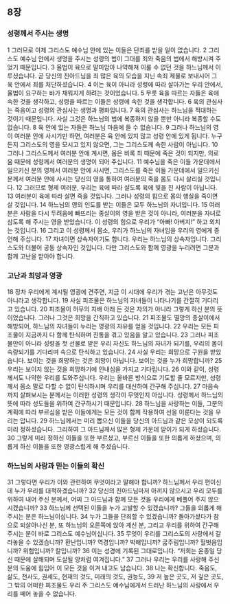 ## 8장
### 성령께서 주시는 생명
1 그러므로 이제 그리스도 예수님 안에 있는 이들은 단죄를 받을 일이 없습니다.
2 그리스도 예수님 안에서 생명을 주시는 성령의 법이 그대를 죄와 죽음의 법에서 해방시켜 주었기 때문입니다.
3 율법이 육으로 말미암아 나약해져 이룰 수 없던 것을 하느님께서 이루셨습니다. 곧 당신의 친아드님을 죄 많은 육의 모습을 지닌 속죄 제물로 보내시어 그 육 안에서 죄를 처단하셨습니다.
4 이는 육이 아니라 성령에 따라 살아가는 우리 안에서, 율법이 요구하는 바가 채워지게 하려는 것이었습니다.
5 무릇 육을 따르는 자들은 육에 속한 것을 생각하고, 성령을 따르는 이들은 성령에 속한 것을 생각합니다.
6 육의 관심사는 죽음이고 성령의 관심사는 생명과 평화입니다.
7 육의 관심사는 하느님을 적대하는 것이기 때문입니다. 사실 그것은 하느님의 법에 복종하지 않을 뿐만 아니라 복종할 수도 없습니다.
8 육 안에 있는 자들은 하느님 마음에 들 수 없습니다.
9 그러나 하느님의 영이 여러분 안에 사시기만 하면, 여러분은 육 안에 있지 않고 성령 안에 있게 됩니다. 누구든지 그리스도의 영을 모시고 있지 않으면, 그는 그리스도께 속한 사람이 아닙니다.
10 그러나 그리스도께서 여러분 안에 계시면, 몸은 비록 죄 때문에 죽은 것이 되지만, 의로움 때문에 성령께서 여러분의 생명이 되어 주십니다.
11 예수님을 죽은 이들 가운데에서 일으키신 분의 영께서 여러분 안에 사시면, 그리스도를 죽은 이들 가운데에서 일으키신 분께서 여러분 안에 사시는 당신의 영을 통하여 여러분의 죽을 몸도 다시 살리실 것입니다.
12 그러므로 형제 여러분, 우리는 육에 따라 살도록 육에 빚을 진 사람이 아닙니다.
13 여러분이 육에 따라 살면 죽을 것입니다. 그러나 성령의 힘으로 몸의 행실을 죽이면 살 것입니다.
14 하느님의 영의 인도를 받는 이들은 모두 하느님의 자녀입니다.
15 여러분은 사람을 다시 두려움에 빠뜨리는 종살이의 영을 받은 것이 아니라, 여러분을 자녀로 삼도록 해 주시는 영을 받았습니다. 이 성령의 힘으로 우리가 “아빠! 아버지!” 하고 외치는 것입니다.
16 그리고 이 성령께서 몸소, 우리가 하느님의 자녀임을 우리의 영에게 증언해 주십니다.
17 자녀이면 상속자이기도 합니다. 우리는 하느님의 상속자입니다. 그리스도와 더불어 공동 상속자인 것입니다. 다만 그리스도와 함께 영광을 누리려면 그분과 함께 고난을 받아야 합니다.
### 고난과 희망과 영광
18 장차 우리에게 계시될 영광에 견주면, 지금 이 시대에 우리가 겪는 고난은 아무것도 아니라고 생각합니다.
19 사실 피조물은 하느님의 자녀들이 나타나기를 간절히 기다리고 있습니다.
20 피조물이 허무의 지배 아래 든 것은 자의가 아니라 그렇게 하신 분의 뜻이었습니다. 그러나 그것은 희망을 간직하고 있습니다.
21 피조물도 멸망의 종살이에서 해방되어, 하느님의 자녀들이 누리는 영광의 자유를 얻을 것입니다.
22 우리는 모든 피조물이 지금까지 다 함께 탄식하며 진통을 겪고 있음을 알고 있습니다.
23 그러나 피조물만이 아니라 성령을 첫 선물로 받은 우리 자신도 하느님의 자녀가 되기를, 우리의 몸이 속량되기를 기다리며 속으로 탄식하고 있습니다.
24 사실 우리는 희망으로 구원을 받았습니다. 보이는 것을 희망하는 것은 희망이 아닙니다. 보이는 것을 누가 희망합니까?
25 우리는 보이지 않는 것을 희망하기에 인내심을 가지고 기다립니다.
26 이와 같이, 성령께서도 나약한 우리를 도와주십니다. 우리는 올바른 방식으로 기도할 줄 모르지만, 성령께서 몸소 말로 다할 수 없이 탄식하시며 우리를 대신하여 간구해 주십니다.
27 마음속까지 살펴보시는 분께서는 이러한 성령의 생각이 무엇인지 아십니다. 성령께서 하느님의 뜻에 따라 성도들을 위하여 간구하시기 때문입니다.
28 하느님을 사랑하는 이들, 그분의 계획에 따라 부르심을 받은 이들에게는 모든 것이 함께 작용하여 선을 이룬다는 것을 우리는 압니다.
29 하느님께서는 미리 뽑으신 이들을 당신의 아드님과 같은 모상이 되도록 미리 정하셨습니다. 그리하여 그 아드님께서 많은 형제 가운데 맏이가 되게 하셨습니다.
30 그렇게 미리 정하신 이들을 또한 부르셨고, 부르신 이들을 또한 의롭게 하셨으며, 의롭게 하신 이들을 또한 영광스럽게 해 주셨습니다.
### 하느님의 사랑과 믿는 이들의 확신
31 그렇다면 우리가 이와 관련하여 무엇이라고 말해야 합니까? 하느님께서 우리 편이신데 누가 우리를 대적하겠습니까?
32 당신의 친아드님마저 아끼지 않으시고 우리 모두를 위하여 내어 주신 분께서, 어찌 그 아드님과 함께 모든 것을 우리에게 베풀어 주지 않으시겠습니까?
33 하느님께 선택된 이들을 누가 고발할 수 있겠습니까? 그들을 의롭게 해 주시는 분은 하느님이십니다.
34 누가 그들을 단죄할 수 있겠습니까? 돌아가셨다가 참으로 되살아나신 분, 또 하느님의 오른쪽에 앉아 계신 분, 그리고 우리를 위하여 간구해 주시는 분이 바로 그리스도 예수님이십니다.
35 무엇이 우리를 그리스도의 사랑에서 갈라놓을 수 있겠습니까? 환난입니까? 역경입니까? 박해입니까? 굶주림입니까? 헐벗음입니까? 위험입니까? 칼입니까?
36 이는 성경에 기록된 그대로입니다. “저희는 온종일 당신 때문에 살해되며 도살될 양처럼 여겨집니다.”
37 그러나 우리는 우리를 사랑해 주신 분의 도움에 힘입어 이 모든 것을 이겨 내고도 남습니다.
38 나는 확신합니다. 죽음도, 삶도, 천사도, 권세도, 현재의 것도, 미래의 것도, 권능도,
39 저 높은 곳도, 저 깊은 곳도, 그 밖의 어떠한 피조물도 우리 주 그리스도 예수님에게서 드러난 하느님의 사랑에서 우리를 떼어 놓을 수 없습니다.

